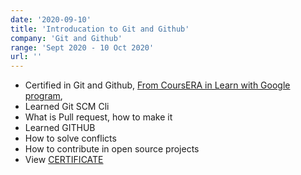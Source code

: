 ```yaml
---
date: '2020-09-10'
title: 'Introducation to Git and Github'
company: 'Git and Github'
range: 'Sept 2020 - 10 Oct 2020'
url: ''
---
```


- Certified in Git and Github, [From CoursERA in Learn with Google program](https://drive.google.com/file/d/18eBKSF0xmq3OQgs7soCXjckw-cRxFCD4/view?usp=sharing),
- Learned Git SCM Cli
- What is Pull request, how to make it
- Learned GITHUB
- How to solve conflicts
- How to contribute in open source projects
- View [CERTIFICATE](https://drive.google.com/file/d/18eBKSF0xmq3OQgs7soCXjckw-cRxFCD4/view?usp=sharing)
